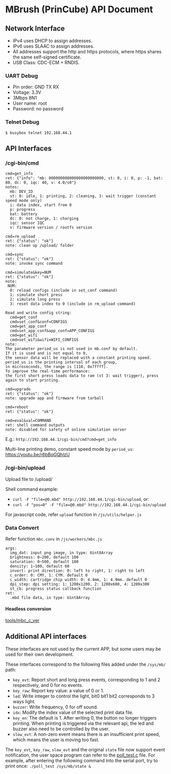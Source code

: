 MBrush (PrinCube) API Document
==============

## Network Interface

 - IPv4 uses DHCP to assign addresses.
 - IPv6 uses SLAAC to assign addresses.
 - All addresses support the http and https protocols, where https shares the same self-signed certificate.
 - USB Class: CDC-ECM + RNDIS.

### UART Debug

 - Pin order: GND TX RX
 - Voltage: 3.3V
 - 3Mbps 8N1
 - User name: root
 - Password: no password

### Telnet Debug
```
$ busybox telnet 192.168.44.1
```

## API Interfaces

### /cgi-bin/cmd

```
cmd=get_info
ret: {"info": "mb: 000000000000000000000000, st: 0, i: 0, p: -1, bat: 80, dc: 0, iqc: 40, v: 4.0/s0"}
notes:
  mb: DEV_ID
  st: 0: idle, 1: printing, 2: cleaning, 3: wait trigger (constant speed mode only)
  i: data index, start from 0
  p: progress
  bat: battery
  dc: 0: not charge, 1: charging
  iqc: sensor IQC
  v: firmware version / rootfs version

cmd=rm_upload
ret: {"status": "ok"}
note: clean up /upload/ folder

cmd=sync
ret: {"status": "ok"}
note: invoke sync command

cmd=simulate&key=NUM
ret: {"status": "ok"}
note:
 NUM:
  0: reload configs (include in set_conf command)
  1: simulate short press
  2: simulate long press
  3: reset data index to 0 (include in rm_upload command)

Read and write config string:
  cmd=get_conf
  cmd=set_conf&conf=CONFIGS
  cmd=get_app_conf
  cmd=set_app_conf&app_conf=APP_CONFIGS
  cmd=get_wifi
  cmd=set_wifi&wifi=WIFI_CONFIGS
note:
The parameter period_us is not used in mb.conf by default.
If it is used and is not equal to 0,
the sensor data will be replaced with a constant printing speed.
period_us is the printing interval of each group,
in microseconds, the range is [110, 0x7ffff].
To improve the real-time performance:
the first short press loads data to ram (st 3: wait trigger), press again to start printing.

cmd=upgrade
ret: {"status": "ok"}
note: upgrade app and firmware from tarball

cmd=reboot
ret: {"status": "ok"}

cmd=eval&val=COMMAND
ret: shell command outputs
note: disabled for safety of online simulation server
```

E.g.: `http://192.168.44.1/cgi-bin/cmd?cmd=get_info`

Multi-line printing demo, constant speed mode by `period_us`:
https://youtu.be/r6bBqGQhlzU

### /cgi-bin/upload

Upload file to /upload/  

Shell command example: 
 - `curl -F "file=@0.mbd" http://192.168.44.1/cgi-bin/upload`, or: 
 - `curl -F "pos=0" -F "file=@0.mbd" http://192.168.44.1/cgi-bin/upload`  

For javascript code, refer `upload` function in `/js/utils/helper.js`

### Data Convert

Refer function `mbc.conv` in `/js/workers/mbc.js`
```
args:
  img_dat: input png image, in type: Uint8Array
  brightness: 0~200, default 100
  saturation: 0~500, default 100
  density: 1~100, default 60
  invert: print direction: 0: left to right, 1: right to left
  c_order: 0: CMY, 1: CYM. default 0
  c_width: cartridge chip width: 0: 4.4mm, 1: 4.9mm. default 0
  dpi_step: dpi setting: 1: 1200x1200, 2: 1200x600, 4: 1200x300
  st_cb: progress status callback function
ret:
  .mbd file data, in type: Uint8Array
```

#### Headless conversion

<a href="../tools/mbc_c_ver">tools/mbc_c_ver</a>


## Additional API interfaces

These interfaces are not used by the current APP, but some users may be used for their own development.

These interfaces correspond to the following files added under the `/sys/mb/` path:

 - `key_evt`: Report short and long press events, corresponding to 1 and 2 respectively, and 0 for no events.
 - `key_raw`: Report key value: a value of 0 or 1.
 - `led`: Write integer to control the light, bit0 bit1 bit2 corresponds to 3 ways light.
 - `buzzer`: Write frequency, 0 for off sound.
 - `idx`: Modify the index value of the selected print data file.
 - `key_en`: The default is 1. After writing 0, the button no longer triggers printing. When printing is triggered via the relevant api, the led and buzzer also need to be controlled by the user.
 - `slow_evt`: A non-zero event means there is an insufficient print speed, which means the user is moving too fast.

The `key_evt`, `key_raw`, `slow_evt` and the original `state` file now support event notification, the user space program can refer to the [poll_test.c](poll_test.c) file. 
For example, after entering the following command into the serial port, try to print once: `./poll_test /sys/mb/state &`

